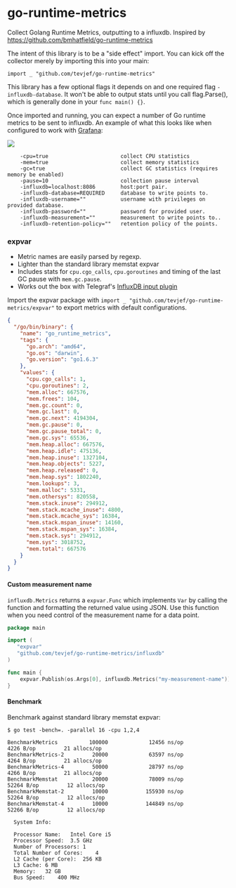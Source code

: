 # go-runtime-metrics
Collect Golang Runtime Metrics, outputting to a influxdb. Inspired by https://github.com/bmhatfield/go-runtime-metrics

The intent of this library is to be a "side effect" import. You can kick off the collector merely by importing this into your main:

`import _ "github.com/tevjef/go-runtime-metrics"`

This library has a few optional flags it depends on and one required flag `-influxdb-database`. It won't be able to output stats until you call flag.Parse(), 
which is generally done in your `func main() {}`.

Once imported and running, you can expect a number of Go runtime metrics to be sent to influxdb. 
An example of what this looks like when configured to work with [Grafana](http://grafana.org/):

![](/grafana.png)

```
	-cpu=true 		                collect CPU statistics
	-mem=true			            collect memory statistics
	-gc=true 			            collect GC statistics (requires memory be enabled)
	-pause=10 		                collection pause interval
	-influxdb=localhost:8086        host:port pair.
	-influxdb-database=REQUIRED 	database to write points to.
	-influxdb-username="" 		    username with privileges on provided database.
	-influxdb-password="" 		    password for provided user.
	-influxdb-measurement="" 	    measurement to write points to..
	-influxdb-retention-policy="" 	retention policy of the points.
```
### expvar

* Metric names are easily parsed by regexp.
* Lighter than the standard library memstat expvar
* Includes stats for `cpu.cgo_calls`, `cpu.goroutines` and timing of the last GC pause with `mem.gc.pause`.
* Works out the box with Telegraf's [InfluxDB input plugin](https://github.com/influxdata/telegraf/tree/master/plugins/inputs/influxdb)

Import the expvar package with `import _ "github.com/tevjef/go-runtime-metrics/expvar"` to export metrics with default configurations.
```json
{
  "/go/bin/binary": {
    "name": "go_runtime_metrics",
    "tags": {
      "go.arch": "amd64",
      "go.os": "darwin",
      "go.version": "go1.6.3"
    },
    "values": {
      "cpu.cgo_calls": 1,
      "cpu.goroutines": 2,
      "mem.alloc": 667576,
      "mem.frees": 104,
      "mem.gc.count": 0,
      "mem.gc.last": 0,
      "mem.gc.next": 4194304,
      "mem.gc.pause": 0,
      "mem.gc.pause_total": 0,
      "mem.gc.sys": 65536,
      "mem.heap.alloc": 667576,
      "mem.heap.idle": 475136,
      "mem.heap.inuse": 1327104,
      "mem.heap.objects": 5227,
      "mem.heap.released": 0,
      "mem.heap.sys": 1802240,
      "mem.lookups": 3,
      "mem.malloc": 5331,
      "mem.othersys": 820558,
      "mem.stack.inuse": 294912,
      "mem.stack.mcache_inuse": 4800,
      "mem.stack.mcache_sys": 16384,
      "mem.stack.mspan_inuse": 14160,
      "mem.stack.mspan_sys": 16384,
      "mem.stack.sys": 294912,
      "mem.sys": 3018752,
      "mem.total": 667576
    }
  }
}
```

#### Custom measurement name

`influxdb.Metrics` returns a `expvar.Func` which implements `Var` by calling the function
and formatting the returned value using JSON. Use this function when you need control of the measurement name for a
data point.

```go
package main

import (
   "expvar"
   "github.com/tevjef/go-runtime-metrics/influxdb"
)

func main {
    expvar.Publish(os.Args[0], influxdb.Metrics("my-measurement-name"))
}
```

#### Benchmark

Benchmark against standard library memstat expvar: 
```
$ go test -bench=. -parallel 16 -cpu 1,2,4

BenchmarkMetrics          100000             12456 ns/op            4226 B/op         21 allocs/op
BenchmarkMetrics-2         20000             63597 ns/op            4264 B/op         21 allocs/op
BenchmarkMetrics-4         50000             28797 ns/op            4266 B/op         21 allocs/op
BenchmarkMemstat           20000             78009 ns/op           52264 B/op         12 allocs/op
BenchmarkMemstat-2         10000            155930 ns/op           52264 B/op         12 allocs/op
BenchmarkMemstat-4         10000            144849 ns/op           52266 B/op         12 allocs/op

```


```
  System Info: 

  Processor Name:	Intel Core i5
  Processor Speed:	3.5 GHz
  Number of Processors:	1
  Total Number of Cores:	4
  L2 Cache (per Core):	256 KB
  L3 Cache:	6 MB
  Memory:	32 GB
  Bus Speed:	400 MHz

```
